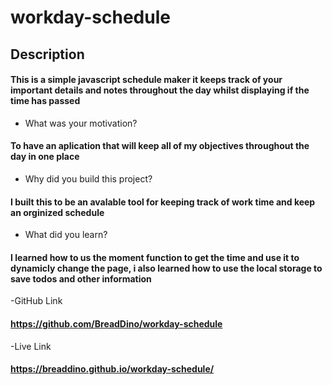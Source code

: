 # workday-schedule

## Description
#### This is a simple javascript schedule maker it keeps track of your important details and notes throughout the day whilst displaying if the time has passed

- What was your motivation?
#### To have an aplication that will keep all of my objectives throughout the day in one place

- Why did you build this project?
#### I built this to be an avalable tool for keeping track of work time and keep an orginized schedule

- What did you learn?
#### I learned how to us the moment function to get the time and use it to dynamicly change the page, i also learned how to use the local storage to save todos and other information

-GitHub Link
#### https://github.com/BreadDino/workday-schedule
-Live Link
#### https://breaddino.github.io/workday-schedule/
